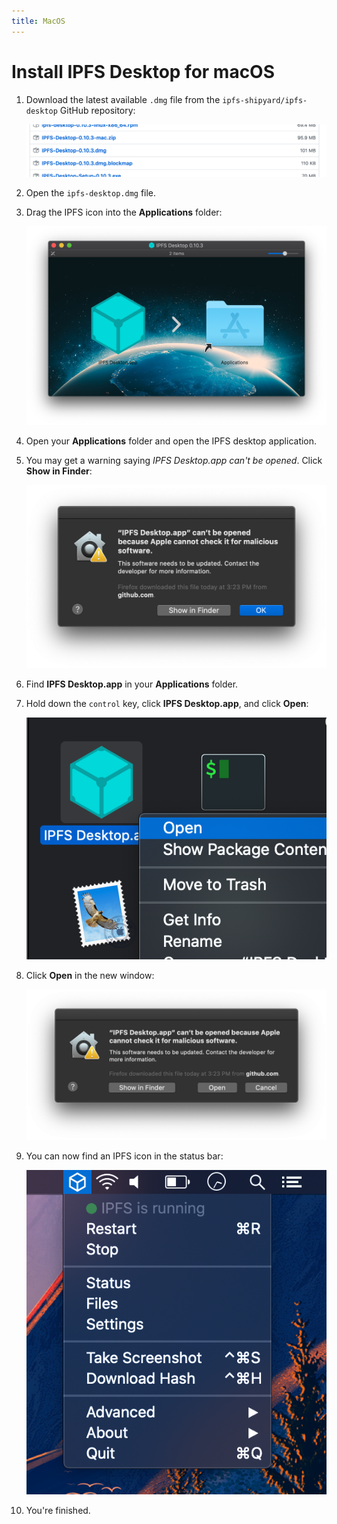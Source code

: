 ```yaml
---
title: MacOS
---
```


# Install IPFS Desktop for macOS

1. Download the latest available `.dmg` file from the `ipfs-shipyard/ipfs-desktop` GitHub repository:

   ![List of available download links in GitHub.](images/install-macos-dmg-file-link.png)

2. Open the `ipfs-desktop.dmg` file.
3. Drag the IPFS icon into the **Applications** folder:

   ![Drag-to-install window in MacOS.](images/install-macos-drag-ipfs-drag.png)

4. Open your **Applications** folder and open the IPFS desktop application.
5. You may get a warning saying _IPFS Desktop.app can't be opened_. Click **Show in Finder**:

   ![Application cannot be installed error.](images/install-macos-ipfs-cannot-be-opened.png)

6. Find **IPFS Desktop.app** in your **Applications** folder.
7. Hold down the `control` key, click **IPFS Desktop.app**, and click **Open**:

   ![Right click context menu of IPFS Desktop.app.](images/install-macos-force-open.png)

8. Click **Open** in the new window:

   ![Open confirmation window.](images/install-macos-open-confirmation.png)

9. You can now find an IPFS icon in the status bar:

   ![The IPFS desktop status bar menu in the macOS status bar.](images/install-macos-ipfs-desktop-status-bar.png)

10. You're finished.
